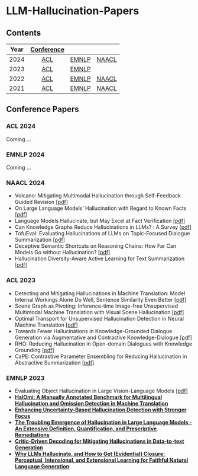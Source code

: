 # LLM-Hallucination-Papers

## Contents

|  Year  | [Conference](#conference-papers) |                      |                      |
| :---:  |    :----:        |        :---:         |        :---:         |
|  2024  | [ACL](#acl-2024) | [EMNLP](#emnlp-2024) | [NAACL](#naacl-2024) |
|  2023  | [ACL](#acl-2023) | [EMNLP](#emnlp-2023) |                      |
|  2022  | [ACL](#acl-2022) | [EMNLP](#emnlp-2022) | [NAACL](#naacl-2022) |
|  2021  | [ACL](#acl-2021) | [EMNLP](#emnlp-2021) | [NAACL](#naacl-2021) |

## Conference Papers

###  ACL 2024
Coming ...
### EMNLP 2024
Coming ...
### NAACL 2024
- Volcano: Mitigating Multimodal Hallucination through Self-Feedback Guided Revision [[pdf]](https://aclanthology.org/2024.naacl-long.23/)
- On Large Language Models’ Hallucination with Regard to Known Facts [[pdf]](https://aclanthology.org/2024.naacl-long.60/)
- Language Models Hallucinate, but May Excel at Fact Verification [[pdf]](https://aclanthology.org/2024.naacl-long.62/)
- Can Knowledge Graphs Reduce Hallucinations in  LLMs? : A Survey [[pdf]](https://aclanthology.org/2024.naacl-long.219/)
- TofuEval: Evaluating Hallucinations of  LLMs on Topic-Focused Dialogue Summarization [[pdf]](https://aclanthology.org/2024.naacl-long.251/)
- Deceptive Semantic Shortcuts on Reasoning Chains: How Far Can Models Go without Hallucination? [[pdf]](https://aclanthology.org/2024.naacl-long.424/)
- Hallucination Diversity-Aware Active Learning for Text Summarization [[pdf]](https://aclanthology.org/2024.naacl-long.479/)

### ACL 2023
- Detecting and Mitigating Hallucinations in Machine Translation: Model Internal Workings Alone Do Well, Sentence Similarity  Even Better [[pdf]](https://aclanthology.org/2023.acl-long.3/)
- Scene Graph as Pivoting: Inference-time Image-free Unsupervised Multimodal Machine Translation with Visual Scene Hallucination [[pdf]](https://aclanthology.org/2023.acl-long.329/)
- Optimal Transport for Unsupervised Hallucination Detection in Neural Machine Translation [[pdf]](https://aclanthology.org/2023.acl-long.770/)
- Towards Fewer Hallucinations in Knowledge-Grounded Dialogue Generation via Augmentative and Contrastive Knowledge-Dialogue [[pdf]](https://aclanthology.org/2023.acl-short.148/)
- RHO: Reducing Hallucination in Open-domain Dialogues with Knowledge Grounding [[pdf]](https://aclanthology.org/2023.findings-acl.275/)
- CaPE: Contrastive Parameter Ensembling for Reducing Hallucination in Abstractive Summarization [[pdf]](https://aclanthology.org/2023.findings-acl.685/)
### EMNLP 2023
- Evaluating Object Hallucination in Large Vision-Language Models [[pdf]](https://aclanthology.org/2023.emnlp-main.20/)
- **[HalOmi: A Manually Annotated Benchmark for Multilingual Hallucination and Omission Detection in Machine Translation](https://aclanthology.org/2023.emnlp-main.42/)**
- **[Enhancing Uncertainty-Based Hallucination Detection with Stronger Focus](https://aclanthology.org/2023.emnlp-main.58/)**
- **[The Troubling Emergence of Hallucination in Large Language Models - An Extensive Definition, Quantification, and Prescriptive Remediations](https://aclanthology.org/2023.emnlp-main.155/)**
- **[Critic-Driven Decoding for Mitigating Hallucinations in Data-to-text Generation](https://aclanthology.org/2023.emnlp-main.172/)**
- **[Why  LLMs Hallucinate, and How to Get (Evidential) Closure: Perceptual, Intensional, and Extensional Learning for Faithful Natural Language Generation](https://aclanthology.org/2023.emnlp-main.192/)**
<!--stackedit_data:
eyJoaXN0b3J5IjpbMTQ4OTg1ODgwMiwxODE5Mjk0NjExLC0xND
U1ODc1NDE1LC05ODc5ODI1NzEsMTA4OTYxNTI3LDYwODg5OTAx
NywtNDM1NzcyMTE3LDU3MTMwODQ5NywxODY2NzYxMDkzLC0xND
gyOTgzOTMzLDI4NTMyNTgzMCwtODkzOTA5MjEyLDM0MzE4MjEx
NiwtMTA0MDQ2MzcwOCwtMTA0MDQ2MzcwOCw2NTE0MDY1OSwxMj
AzNzMxMTIyLDIwMzY0MDgxMCw3Mjk2NzQ4NDAsLTg4NzIxNTI0
MF19
-->